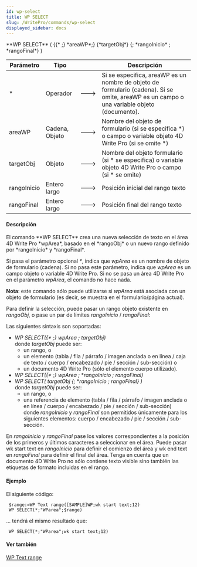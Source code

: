 ```yaml
---
id: wp-select
title: WP SELECT
slug: /WritePro/commands/wp-select
displayed_sidebar: docs
---
```


<!--REF #_command_.WP SELECT.Syntax-->**WP SELECT** ( {{* ;} *areaWP*;} {*targetObj*} {; *rangoInicio* ; *rangoFinal*} )<!-- END REF-->
<!--REF #_command_.WP SELECT.Params-->
| Parámetro | Tipo |  | Descripción |
| --- | --- | --- | --- |
| * | Operador | &#x1F852; | Si se especifica, areaWP es un nombre de objeto de formulario (cadena). Si se omite, areaWP es un campo o una variable objeto (documento). |
| areaWP | Cadena, Objeto | &#x1F852; | Nombre del objeto de formulario (si se especifica *) o campo o variable objeto 4D Write Pro (si se omite *) |
| targetObj | Objeto | &#x1F852; | Nombre del objeto formulario (si * se especifica) o variable objeto 4D Write Pro o campo (si * se omite) |
| rangoInicio | Entero largo | &#x1F852; | Posición inicial del rango texto |
| rangoFinal | Entero largo | &#x1F852; | Posición final del rango texto |

<!-- END REF-->

#### Descripción 

<!--REF #_command_.WP SELECT.Summary-->El comando **WP SELECT** crea una nueva selección de texto en el área 4D Write Pro *wpArea*, basado en el *rangoObj* o un nuevo rango definido por *rangoInicio* y *rangoFinal*.<!-- END REF-->

Si pasa el parámetro opcional *\**, indica que *wpArea* es un nombre de objeto de formulario (cadena). Si no pasa este parámetro, indica que *wpArea* es un campo objeto o variable 4D Write Pro. Si no se pasa un área 4D Write Pro en el parámetro *wpArea*, el comando no hace nada.

**Nota**: este comando sólo puede utilizarse si *wpArea* está asociada con un objeto de formulario (es decir, se muestra en el formulario/página actual).

Para definir la selección, puede pasar un rango objeto existente en *rangoObj*, o pase un par de límites *rangoInicio* / *rangoFinal*:

Las siguientes sintaxis son soportadas:

* *WP SELECT({\* ;} wpArea ; targetObj)*  
donde *targetObj* puede ser:  
   * un rango, o  
   * un elemento (tabla / fila / párrafo / imagen anclada o en línea / caja de texto / cuerpo / encabezado / pie / sección / sub-sección) o  
   * un documento 4D Write Pro (sólo el elemento cuerpo utilizado).
* *WP SELECT({\* ;} wpArea ;* **rangoInicio ; rangoFinal)*
* *WP SELECT( targetObj {;* **rangoInicio ; rangoFinal} )*  
donde *targetObj* puede ser:  
   * un rango, o  
   * una referencia de elemento (tabla / fila / párrafo / imagen anclada o en línea / cuerpo / encabezado / pie / sección / sub-sección)  
donde *rangoInicio* y *rangoFinal* son permitidos únicamente para los siguientes elementos: cuerpo / encabezado / pie / sección / sub-sección.

En *rangoInicio* y *rangoFinal* pase los valores correspondientes a la posición de los primeros y últimos caracteres a seleccionar en el área. Puede pasar wk start text en *rangoInicio* para definir el comienzo del área y wk end text en *rangoFinal* para definir el final del área. Tenga en cuenta que un documento 4D Write Pro no sólo contiene texto visible sino también las etiquetas de formato incluidas en el rango.

#### Ejemplo 

El siguiente código:

```4d
 $range:=WP Text range([SAMPLE]WP;wk start text;12)
 WP SELECT(*;"WParea";$range)
```

... tendrá el mismo resultado que:

```4d
 WP SELECT(*;"WParea";wk start text;12)
```

#### Ver también 

[WP Text range](wp-text-range.md)  